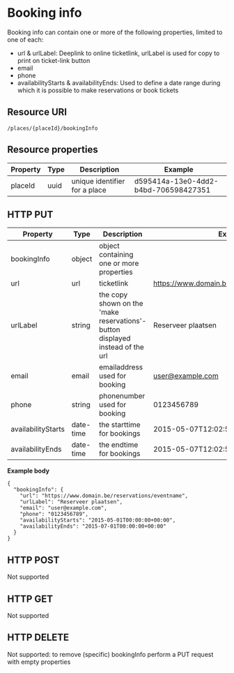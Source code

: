 ---
---

# Booking info 

Booking info can contain one or more of the following properties, limited to one of each:
- url & urlLabel: Deeplink to online ticketlink, urlLabel is used for copy to print on ticket-link button
- email
- phone
- availabilityStarts & availabilityEnds: Used to define a date range during which it is possible to make reservations or book tickets

## Resource URI

```
/places/{placeId}/bookingInfo
```

## Resource properties

| Property	| Type | Description | Example |
|--|--|--|--|
| placeId	| uuid | unique identifier for a place | d595414a-13e0-4dd2-b4bd-706598427351 |


## HTTP PUT

| Property	| Type | Description | Example |
|--|--|--|--|
| bookingInfo | object | object containing one or more properties | |
| url | url | ticketlink | https://www.domain.be/reservations/eventname |
| urlLabel | string | the copy shown on the 'make reservations'-button displayed instead of the url | Reserveer plaatsen |
| email | email | emailaddress used for booking | user@example.com |
| phone | string | phonenumber used for booking | 0123456789 |
| availabilityStarts | date-time | the starttime for bookings | 2015-05-07T12:02:53+00:00 |
| availabilityEnds | date-time | the endtime for bookings | 2015-05-07T12:02:53+00:00 |


**Example body**

```
{
  "bookingInfo": {
    "url": "https://www.domain.be/reservations/eventname",
    "urlLabel": "Reserveer plaatsen",
    "email": "user@example.com",
    "phone": "0123456789",
    "availabilityStarts": "2015-05-01T00:00:00+00:00",
    "availabilityEnds": "2015-07-01T00:00:00+00:00"
  }
}
```

## HTTP POST

Not supported

## HTTP GET

Not supported

## HTTP DELETE

Not supported: to remove (specific) bookingInfo perform a PUT request with empty properties
